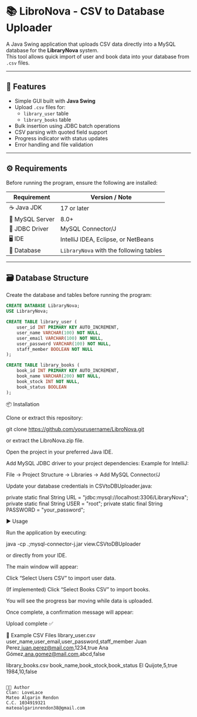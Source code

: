 # 📚 LibroNova - CSV to Database Uploader

A Java Swing application that uploads CSV data directly into a MySQL database for the **LibraryNova** system.  
This tool allows quick import of user and book data into your database from `.csv` files.

---

## 🧩 Features

- Simple GUI built with **Java Swing**
- Upload `.csv` files for:
  - `library_user` table
  - `library_books` table
- Bulk insertion using JDBC batch operations
- CSV parsing with quoted field support
- Progress indicator with status updates
- Error handling and file validation

---

## ⚙️ Requirements

Before running the program, ensure the following are installed:

| Requirement | Version / Note |
|--------------|----------------|
| ☕ Java JDK | 17 or later |
| 🐬 MySQL Server | 8.0+ |
| 🧱 JDBC Driver | MySQL Connector/J |
| 🖥 IDE | IntelliJ IDEA, Eclipse, or NetBeans |
| 🧾 Database | `LibraryNova` with the following tables |

---

## 🗃️ Database Structure

Create the database and tables before running the program:

```sql
CREATE DATABASE LibraryNova;
USE LibraryNova;

CREATE TABLE library_user (
    user_id INT PRIMARY KEY AUTO_INCREMENT,
    user_name VARCHAR(100) NOT NULL,
    user_email VARCHAR(100) NOT NULL,
    user_password VARCHAR(100) NOT NULL,
    staff_member BOOLEAN NOT NULL
);

CREATE TABLE library_books (
    book_id INT PRIMARY KEY AUTO_INCREMENT,
    book_name VARCHAR(200) NOT NULL,
    book_stock INT NOT NULL,
    book_status BOOLEAN
);
```

📦 Installation

Clone or extract this repository:

git clone https://github.com/yourusername/LibroNova.git


or extract the LibroNova.zip file.

Open the project in your preferred Java IDE.

Add MySQL JDBC driver to your project dependencies:
Example for IntelliJ:

File → Project Structure → Libraries → Add MySQL Connector/J

Update your database credentials in CSVtoDBUploader.java:

private static final String URL = "jdbc:mysql://localhost:3306/LibraryNova";
private static final String USER = "root";
private static final String PASSWORD = "your_password";

▶️ Usage

Run the application by executing:

java -cp .;mysql-connector-j.jar view.CSVtoDBUploader


or directly from your IDE.

The main window will appear:

Click “Select Users CSV” to import user data.

(If implemented) Click “Select Books CSV” to import books.

You will see the progress bar moving while data is uploaded.

Once complete, a confirmation message will appear:

Upload complete ✅

📄 Example CSV Files
library_user.csv
user_name,user_email,user_password,staff_member
Juan Perez,juan.perez@mail.com,1234,true
Ana Gómez,ana.gomez@mail.com,abcd,false

library_books.csv
book_name,book_stock,book_status
El Quijote,5,true
1984,10,false


```

🧑‍💻 Author
Clan: LoveLace
Mateo Algarin Rendon
C.C. 1034919321
mateoalgarinrendon38@gmail.com

